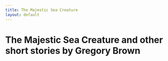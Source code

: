 ```yaml
---
title: The Majestic Sea Creature
layout: default
---
```


# The Majestic Sea Creature and other short stories by Gregory Brown
